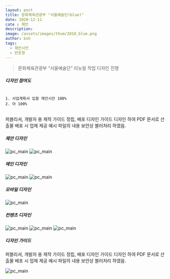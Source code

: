 ```yaml
---
layout: post
title: 문화체육관광부 "서울예술단(blue)"
date: 2020-12-11
cate : 제안
description:
image: /assets/images/thum/2018_blue.png
author: bsh
tags:
  - 제안시안
  - 반응형
---
```


> 문화체육관광부 “서울예술단” 리뉴얼 작업 디자인 진행

##### 디자인 참여도
<pre>
<code>
1. 사업계획서 입찰 제안시안 100%
2. 아 100%
</code>
</pre>

퍼블리셔, 개발자 용 제작 가이드 정립, 배포
디자인 가이드 디자인 하여 PDF 문서로 산출물 배포 시 업체 제공
예시 파일의 내용 보안상 블러처리 하였음.


##### 제안 디자인
![pc_main](/assets/images/post/blue_pc.jpg)
![pc_main](/assets/images/post/blue_pc.jpg)

##### 메인 디자인
![pc_main](/assets/images/post/blue_pc.jpg)
![pc_main](/assets/images/post/blue_eng.jpg)

##### 모바일 디자인
![pc_main](/assets/images/post/blue_m.jpg)

##### 컨텐츠 디자인
![pc_main](/assets/images/post/blue_sub01.jpg)
![pc_main](/assets/images/post/blue_sub02.jpg)
![pc_main](/assets/images/post/blue_sub03.jpg)

##### 디자인 가이드
퍼블리셔, 개발자 용 제작 가이드 정립, 배포
디자인 가이드 디자인 하여 PDF 문서로 산출물 배포 시 업체 제공
예시 파일의 내용 보안상 블러처리 하였음.

![pc_main](/assets/images/post/blue_gd.jpg)
